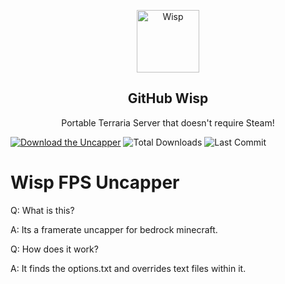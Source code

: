<p align="center">
 <img width="100px" src="https://cdn.discordapp.com/attachments/850527489075970108/850758143524732938/Wisp_Logo.png" align="center" alt="Wisp" />
 <h2 align="center">GitHub Wisp</h2>
 <p align="center">Portable Terraria Server that doesn't require Steam!</p>
</p>

[![Download the Uncapper](https://img.shields.io/badge/download-uncapper-brightgreen?style=for-the-badge "Download")]( "Download")
![Total Downloads](https://img.shields.io/github/downloads/PringleCPP/Wisp-FPS-Uncapper/total?style=for-the-badge)
![Last Commit](https://img.shields.io/github/last-commit/PringleCPP/Wisp-FPS-Uncapper?style=for-the-badge)

# Wisp FPS Uncapper

Q: What is this?

A: Its a framerate uncapper for bedrock minecraft.

Q: How does it work?

A: It finds the options.txt and overrides text files within it.
